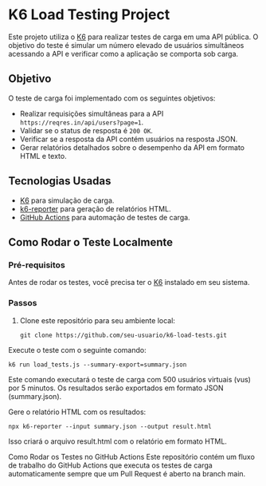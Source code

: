 # K6 Load Testing Project

Este projeto utiliza o [K6](https://k6.io/) para realizar testes de carga em uma API pública. O objetivo do teste é simular um número elevado de usuários simultâneos acessando a API e verificar como a aplicação se comporta sob carga.

## Objetivo

O teste de carga foi implementado com os seguintes objetivos:

- Realizar requisições simultâneas para a API `https://reqres.in/api/users?page=1`.
- Validar se o status de resposta é `200 OK`.
- Verificar se a resposta da API contém usuários na resposta JSON.
- Gerar relatórios detalhados sobre o desempenho da API em formato HTML e texto.

## Tecnologias Usadas

- [K6](https://k6.io/) para simulação de carga.
- [k6-reporter](https://github.com/benc-uk/k6-reporter) para geração de relatórios HTML.
- [GitHub Actions](https://github.com/features/actions) para automação de testes de carga.

## Como Rodar o Teste Localmente

### Pré-requisitos

Antes de rodar os testes, você precisa ter o [K6](https://k6.io/docs/getting-started/) instalado em seu sistema.

### Passos

1. Clone este repositório para seu ambiente local:

   ```git clone https://github.com/seu-usuario/k6-load-tests.git```
   
Execute o teste com o seguinte comando:


`k6 run load_tests.js --summary-export=summary.json`

Este comando executará o teste de carga com 500 usuários virtuais (vus) por 5 minutos. Os resultados serão exportados em formato JSON (summary.json).

Gere o relatório HTML com os resultados:

`npx k6-reporter --input summary.json --output result.html`

Isso criará o arquivo result.html com o relatório em formato HTML.

Como Rodar os Testes no GitHub Actions
Este repositório contém um fluxo de trabalho do GitHub Actions que executa os testes de carga automaticamente sempre que um Pull Request é aberto na branch main.
